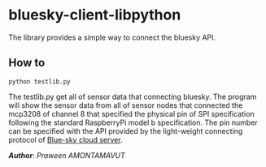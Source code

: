 bluesky-client-libpython
========================
The library provides a simple way to connect the bluesky API. 

How to
------
```shell
python testlib.py
```
The testlib.py get all of sensor data that connecting bluesky. The program will show the sensor data from all of sensor nodes that connected the mcp3208 of channel 8 that specified the physical pin of SPI specification following the standard RaspberryPi model b specification. The pin number can be specified with the API provided by the light-weight connecting protocol of [Blue-sky cloud server](https://github.com/Bluesky-CPS/BlueSkyLoggerCloudBINResearchVer1.0).

***Author***: *Praween AMONTAMAVUT*